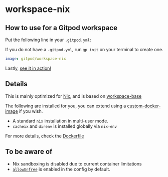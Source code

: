 # workspace-nix

## How to use for a Gitpod workspace

Put the following line in your `.gitpod.yml`:

If you do not have a `.gitpod.yml`, run `gp init` on your terminal to create one.

```yaml
image: gitpod/workspace-nix
```

Lastly, [see it in action!](https://www.gitpod.io/docs/introduction/learn-gitpod/gitpod-yaml#see-it-in-action)

## Details

This is mainly optimized for [Nix](https://nixos.org/), and is based on [workspace-base](../../base/)

The following are installed for you, you can extend using a [custom-docker-image](https://www.gitpod.io/docs/configure/workspaces/workspace-image#configure-a-custom-dockerfile) if you wish.

- A standard `nix` installation in multi-user mode.
- `cacheix` and `direnv` is installed globally via `nix-env`

For more details, check the [Dockerfile](./Dockerfile)

## To be aware of

- Nix sandboxing is disabled due to current container limitations
- [`allowUnfree`](https://nixos.wiki/wiki/FAQ/How_can_I_install_a_proprietary_or_unfree_package%3F) is enabled in the config by default.
